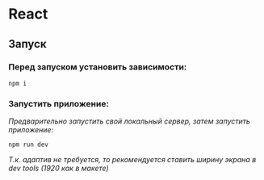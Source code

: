 # React

## Запуск

### Перед запуском установить зависимости:

```
npm i

```

### Запустить приложение:

_Предварительно запустить свой локальный сервер, затем запустить приложение:_

```
npm run dev

```

_Т.к. адаптив не требуется, то рекомендуется ставить ширину экрана в dev tools (1920 как в макете)_

